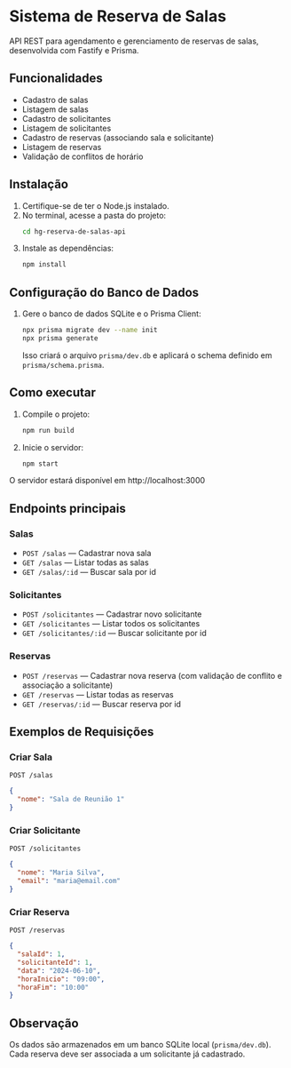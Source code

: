 # Sistema de Reserva de Salas

API REST para agendamento e gerenciamento de reservas de salas, desenvolvida com Fastify e Prisma.

## Funcionalidades
- Cadastro de salas
- Listagem de salas
- Cadastro de solicitantes
- Listagem de solicitantes
- Cadastro de reservas (associando sala e solicitante)
- Listagem de reservas
- Validação de conflitos de horário

## Instalação

1. Certifique-se de ter o Node.js instalado.
2. No terminal, acesse a pasta do projeto:
   ```bash
   cd hg-reserva-de-salas-api
   ```
3. Instale as dependências:
   ```bash
   npm install
   ```

## Configuração do Banco de Dados

1. Gere o banco de dados SQLite e o Prisma Client:
   ```bash
   npx prisma migrate dev --name init
   npx prisma generate
   ```
   Isso criará o arquivo `prisma/dev.db` e aplicará o schema definido em `prisma/schema.prisma`.

## Como executar

1. Compile o projeto:
   ```bash
   npm run build
   ```
2. Inicie o servidor:
   ```bash
   npm start
   ```

O servidor estará disponível em http://localhost:3000

## Endpoints principais

### Salas
- `POST /salas` — Cadastrar nova sala
- `GET /salas` — Listar todas as salas
- `GET /salas/:id` — Buscar sala por id

### Solicitantes
- `POST /solicitantes` — Cadastrar novo solicitante
- `GET /solicitantes` — Listar todos os solicitantes
- `GET /solicitantes/:id` — Buscar solicitante por id

### Reservas
- `POST /reservas` — Cadastrar nova reserva (com validação de conflito e associação a solicitante)
- `GET /reservas` — Listar todas as reservas
- `GET /reservas/:id` — Buscar reserva por id

## Exemplos de Requisições

### Criar Sala
`POST /salas`
```json
{
  "nome": "Sala de Reunião 1"
}
```

### Criar Solicitante
`POST /solicitantes`
```json
{
  "nome": "Maria Silva",
  "email": "maria@email.com"
}
```

### Criar Reserva
`POST /reservas`
```json
{
  "salaId": 1,
  "solicitanteId": 1,
  "data": "2024-06-10",
  "horaInicio": "09:00",
  "horaFim": "10:00"
}
```

## Observação

Os dados são armazenados em um banco SQLite local (`prisma/dev.db`). Cada reserva deve ser associada a um solicitante já cadastrado.
